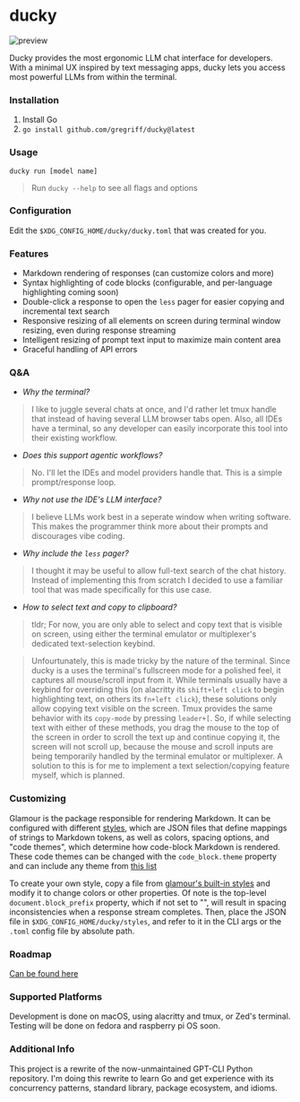 # ducky

![preview](./docs/overview.gif)

Ducky provides the most ergonomic LLM chat interface for developers. With a minimal UX inspired by text messaging apps, ducky lets you access most powerful LLMs from within the terminal.

### Installation
1. Install Go
2. `go install github.com/gregriff/ducky@latest`

### Usage
`ducky run [model name]`
> Run `ducky --help` to see all flags and options

### Configuration
Edit the `$XDG_CONFIG_HOME/ducky/ducky.toml` that was created for you.

### Features
- Markdown rendering of responses (can customize colors and more)
- Syntax highlighting of code blocks (configurable, and per-language highlighting coming soon)
- Double-click a response to open the `less` pager for easier copying and incremental text search
- Responsive resizing of all elements on screen during terminal window resizing, even during response streaming
- Intelligent resizing of prompt text input to maximize main content area
- Graceful handling of API errors

### Q&A
- *Why the terminal?*
> I like to juggle several chats at once, and I'd rather let tmux handle that instead of having several LLM browser tabs open. Also, all IDEs have a terminal, so any developer can easily incorporate this tool into their existing workflow.

- *Does this support agentic workflows?*
> No. I'll let the IDEs and model providers handle that. This is a simple prompt/response loop.

- *Why not use the IDE's LLM interface?*
> I believe LLMs work best in a seperate window when writing software. This makes the programmer think more about their prompts and discourages vibe coding.

- *Why include the `less` pager?*
> I thought it may be useful to allow full-text search of the chat history. Instead of implementing this from scratch I decided to use a familiar tool that was made specifically for this use case.

- *How to select text and copy to clipboard?*
> tldr; For now, you are only able to select and copy text that is visible on screen, using either the terminal emulator or multiplexer's dedicated text-selection keybind.

> Unfourtunately, this is made tricky by the nature of the terminal. Since ducky is a uses the terminal's fullscreen mode for a polished feel, it captures all mouse/scroll input from it. While terminals usually have a keybind for overriding this (on alacritty its `shift+left click` to begin highlighting text, on others its `fn+left click`), these solutions only allow copying text visible on the screen. Tmux provides the same behavior with its `copy-mode` by pressing `leader+[`. So, if while selecting text with either of these methods, you drag the mouse to the top of the screen in order to scroll the text up and continue copying it, the screen will not scroll up, because the mouse and scroll inputs are being temporarily handled by the terminal emulator or multiplexer. A solution to this is for me to implement a text selection/copying feature myself, which is planned.

### Customizing

Glamour is the package responsible for rendering Markdown. It can be configured with different [styles](https://github.com/charmbracelet/glamour/tree/master/styles), which are JSON files that define mappings of strings to Markdown tokens, as well as colors, spacing options, and "code themes", which determine how code-block Markdown is rendered. These code themes can be changed with the `code_block.theme` property and can include any theme from [this list](https://github.com/alecthomas/chroma/tree/master/styles)

To create your own style, copy a file from [glamour's built-in styles](https://github.com/charmbracelet/glamour/tree/master/styles) and modify it to change colors or other properties. Of note is the top-level `document.block_prefix` property, which if not set to "", will result in spacing inconsistencies when a response stream completes. Then, place the JSON file in `$XDG_CONFIG_HOME/ducky/styles`, and refer to it in the CLI args or the `.toml` config file by absolute path.

### Roadmap
[Can be found here](./TODO.md)

### Supported Platforms

Development is done on macOS, using alacritty and tmux, or Zed's terminal. Testing will be done on fedora and raspberry pi OS soon.

### Additional Info

This project is a rewrite of the now-unmaintained GPT-CLI Python repository. I'm doing this rewrite to learn Go and get experience with its concurrency patterns, standard library, package ecosystem, and idioms.
